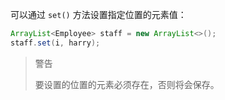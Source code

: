 可以通过 `set()` 方法设置指定位置的元素值：

```java
ArrayList<Employee> staff = new ArrayList<>();
staff.set(i, harry);
```

> 警告
>
> 要设置的位置的元素必须存在，否则将会保存。

